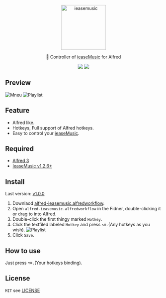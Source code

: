 <p align="center">
  <a href="https://github.com/trazyn/ieaseMusic">
    <img alt="ieasemusic" src="https://github.com/trazyn/ieaseMusic/blob/master/resource/128x128.png" width="144">
  </a>
</p>

<p align="center">
  🍡 Controller of <a href="https://github.com/trazyn/ieaseMusic">ieaseMusic</a> for Alfred
</p>

<p align="center">
  <a href="https://github.com/trazyn/alfred-ieasemusic/releases/latest"><img src="https://img.shields.io/github/release/trazyn/alfred-ieasemusic.svg?style=flat-square"></a>
  <a href="https://github.com/trazyn/alfred-ieasemusic"><img src="https://img.shields.io/github/license/trazyn/alfred-ieasemusic.svg?style=flat-square"></a>
</p>

## Preview
![Mneu](https://github.com/trazyn/alfred-ieasemusic/blob/master/screenshots/menu.png?raw=true)
![Playlist](https://github.com/trazyn/alfred-ieasemusic/blob/master/screenshots/playlist.png?raw=true)


## Feature
- Alfred like.
- Hotkeys, Full support of Alfred hotkeys.
- Easy to control your [ieaseMusic](https://github.com/trazyn/ieaseMusic).

## Required
- [Alfred 3](https://www.alfredapp.com/)
- [IeaseMusic v1.2.6+](https://github.com/trazyn/ieaseMusic/releases/latest)

## Install
Last version: [v1.0.0](https://github.com/trazyn/alfred-ieasemusic/releases/latest)

1. Downlaod [alfred-ieasemusic.alfredworkflow](https://github.com/trazyn/alfred-ieasemusic/releases/latest).
2. Open `alfred-ieasemusic.alfredworkflow` in the Fidner, double-clicking it or drag to into Alfred.
3. Double-click the first thingy marked `Hotkey`.
4. Click the textfiled labeled `Hotkey` and press `⌥⌘.`(Any hotkeys as you wish).
  ![Playlist](https://github.com/trazyn/alfred-ieasemusic/blob/master/screenshots/playlist.png?raw=true)
5. Click `Save`.


## How to use
Just press `⌥⌘.`(Your hotkeys binding).

## License
`MIT` see [LICENSE](https://github.com/trazyn/alfred-ieasemusic/blob/master/LICENSE)
